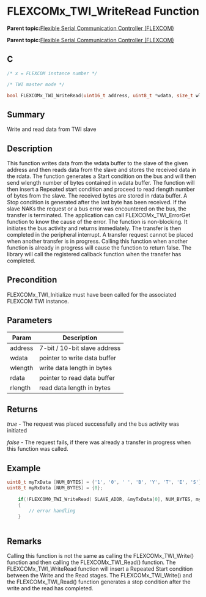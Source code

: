 # FLEXCOMx\_TWI\_WriteRead Function

**Parent topic:**[Flexible Serial Communication Controller \(FLEXCOM\)](GUID-137968B9-4089-44C6-9B5A-2F30929F6852.md)

**Parent topic:**[Flexible Serial Communication Controller \(FLEXCOM\)](GUID-1F0CC449-4122-4C77-A199-A7874C524FDD.md)

## C

```c
/* x = FLEXCOM instance number */

/* TWI master mode */

bool FLEXCOMx_TWI_WriteRead(uint16_t address, uint8_t *wdata, size_t wlength, uint8_t *rdata, size_t rlength)	
```

## Summary

Write and read data from TWI slave

## Description

This function writes data from the wdata buffer to the slave of the given address and then reads data from the slave and stores the received data in the rdata. The function generates a Start condition on the bus and will then send wlength number of bytes contained in wdata buffer. The function will then insert a Repeated start condition and proceed to read rlength number of bytes from the slave. The received bytes are stored in rdata buffer. A Stop condition is generated after the last byte has been received. If the slave NAKs the request or a bus error was encountered on the bus, the transfer is terminated. The application can call FLEXCOMx\_TWI\_ErrorGet function to know the cause of the error. The function is non-blocking. It initiates the bus activity and returns immediately. The transfer is then completed in the peripheral interrupt. A transfer request cannot be placed when another transfer is in progress. Calling this function when another function is already in progress will cause the function to return false. The library will call the registered callback function when the transfer has completed.

## Precondition

FLEXCOMx\_TWI\_Initialize must have been called for the associated FLEXCOM TWI instance.

## Parameters

|Param|Description|
|-----|-----------|
|address|7-bit / 10-bit slave address|
|wdata|pointer to write data buffer|
|wlength|write data length in bytes|
|rdata|pointer to read data buffer|
|rlength|read data length in bytes|

## Returns

*true* - The request was placed successfully and the bus activity was initiated

*false* - The request fails, if there was already a transfer in progress when this function was called.

## Example

```c
uint8_t myTxData [NUM_BYTES] = {'1', '0', ' ', 'B', 'Y', 'T', 'E', 'S'};
uint8_t myRxData [NUM_BYTES] = {0};
    
    if(!FLEXCOM0_TWI_WriteRead( SLAVE_ADDR, &myTxData[0], NUM_BYTES, myRxData, NUM_BYTES ))
    {
        // error handling
    }
    
```

## Remarks

Calling this function is not the same as calling the FLEXCOMx\_TWI\_Write\(\) function and then calling the FLEXCOMx\_TWI\_Read\(\) function. The FLEXCOMx\_TWI\_WriteRead function will insert a Repeated Start condition between the Write and the Read stages. The FLEXCOMx\_TWI\_Write\(\) and the FLEXCOMx\_TWI\_Read\(\) function generates a stop condition after the write and the read has completed.

